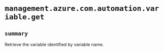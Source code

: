# `management.azure.com.automation.variable.get`

## `summary`
Retrieve the variable identified by variable name.


